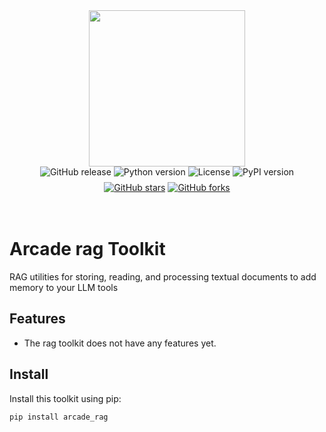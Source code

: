 <div style="display: flex; justify-content: center; align-items: center;">
  <img
    src="https://docs.arcade.dev/images/logo/arcade-logo.png"
    style="width: 250px;"
  >
</div>

<div style="display: flex; justify-content: center; align-items: center; margin-bottom: 8px;">
  <img src="https://img.shields.io/github/v/release/evantahler/rag" alt="GitHub release" style="margin: 0 2px;">
  <img src="https://img.shields.io/badge/python-3.10+-blue.svg" alt="Python version" style="margin: 0 2px;">
  <img src="https://img.shields.io/badge/license-MIT-green.svg" alt="License" style="margin: 0 2px;">
  <img src="https://img.shields.io/pypi/v/arcade_rag" alt="PyPI version" style="margin: 0 2px;">
</div>
<div style="display: flex; justify-content: center; align-items: center;">
  <a href="https://github.com/evantahler/rag" target="_blank">
    <img src="https://img.shields.io/github/stars/evantahler/rag" alt="GitHub stars" style="margin: 0 2px;">
  </a>
  <a href="https://github.com/evantahler/rag/fork" target="_blank">
    <img src="https://img.shields.io/github/forks/evantahler/rag" alt="GitHub forks" style="margin: 0 2px;">
  </a>
</div>

<br>
<br>

# Arcade rag Toolkit

RAG utilities for storing, reading, and processing textual documents to add memory to your LLM tools

## Features

-   The rag toolkit does not have any features yet.

## Install

Install this toolkit using pip:

```bash
pip install arcade_rag
```
